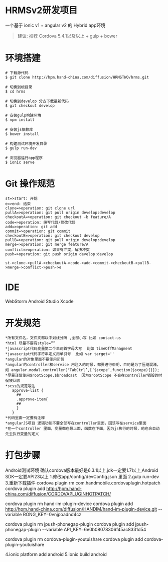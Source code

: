 # HRMSv2研发项目

一个基于 ionic v1 + angular v2 的 Hybrid app环境

>建议: 推荐 Cordova 5.4.1以及以上 + gulp + bower

# 环境搭建

```
# 下载源代码
$ git clone http://hpm.hand-china.com/diffusion/HRMSTWO/hrms.git

# 切换到根目录
$ cd hrms

# 切换到develop 分支下载最新代码
$ git checkout develop

# 安装gulp构建环境
$ npm install

# 安装js依赖库
$ bower install

# 构建测试环境开发目录
$ gulp run-dev

# 浏览器运行app程序
$ ionic serve
```

# Git 操作规范
```
st=>start: 开始
e=>end: 结束
clone=>operation: git clone url
pullA=>operation: git pull origin develop:develop
checkoutA=>operation: git checkout -b feature/A
code=>operation: 编写代码/修改代码
add=>operation: git add
commit=>operation: git commit
checkoutB=>operation: git checkout develop
pullB=>operation: git pull origin develop:develop
merge=>operation: git merge feature/A
conflict=>operation: 如果有冲突，解决冲突
push=>operation: git push origin develop:develop

st->clone->pullA->checkoutA->code->add->commit->checkoutB->pullB->merge->conflict->push->e
```

# IDE
WebStorm
Android Studio
Xcode


# 开发规范
```
*所有文件名，文件夹都以中划线分隔 ,全部小写 比如 contact-us
*html 尽量不要有style=“”
*javascript代码变量第二个单词首字母大写  比如 timeOffManagment
*javascript代码字符串定义用单引号  比如 var target=''
*angular的对象里面不要使用闭包
*angular的controller和service 用注入的时候，都要进行申明，目的是为了压缩混淆，如 angular.modal.controller('TabCtrl’,[‘$scope’,function($scope){}]);
*尽量谨慎使用$rootScope.$broadcast  因为$rootScope 不会在controller销毁的时候被回收
*scss的规范写法
   approve-list {
     ##
     .approve-item{
     ##
     }
   }
*代码里面一定要有注释
*angularJS项目 逻辑功能不要全部写在controller里面，因该写在service里面
*在一个controller 里面，变量都在最上面，函数在下面，因为js执行的时候，他也会自动先去执行变量的定义
```


# 打包步骤
Android测试环境
确认cordova版本最好是6.3.1以上,jdk一定要1.7以上,Android SDK一定要API23以上
1.修改app/config/devConfig.json  里面
2.gulp run-dev
3.重新下载插件
  cordova plugin rm com.handmobile.cordovaplugin.hotpatch
  cordova plugin add http://hpm.hand-china.com/diffusion/CORDOVAPLUGINHOTPATCH/
  
  cordova plugin rm hand-im-plugin-device
  cordova plugin add http://hpm.hand-china.com/diffusion/HANDIM/hand-im-plugin-device.git  --variable RONG_KEY=0vnjpoadnd4cz
  
  cordova plugin rm jpush-phonegap-plugin
  cordova plugin add jpush-phonegap-plugin --variable API_KEY=6e0b08078306f45ac8331d54
  
  cordova plugin rm cordova-plugin-youtuishare
  cordova plugin add cordova-plugin-youtuishare
  
4.ionic platform add android
5.ionic build android
    